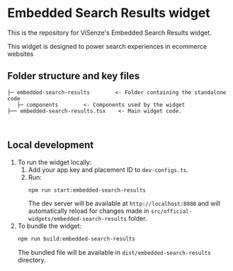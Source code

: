 # Embedded Search Results widget
This is the repository for ViSenze's Embedded Search Results widget. 

This widget is designed to power search experiences in ecommerce websites

## Folder structure and key files

```
├─ embedded-search-results        <- Folder containing the standalone code 
   ├─ components        <- Components used by the widget
├── embedded-search-results.tsx    <- Main widget code.
 
   
```

## Local development

1. To run the widget locally:
   1. Add your app key and placement ID to `dev-configs.ts`.
   2. Run:
      ```sh
      npm run start:embedded-search-results
      ```
      The dev server will be available at `http://localhost:8080` and will automatically reload for changes made in `src/official-widgets/embedded-search-results` folder.
2. To bundle the widget:
   ```sh
   npm run build:embedded-search-results
   ```
   The bundled file will be available in `dist/embedded-search-results` directory. 
